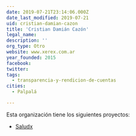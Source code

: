```yaml
---
date: 2019-07-21T23:14:06.000Z
date_last_modified: 2019-07-21
uid: cristian-damian-cazon
title: 'Cristian Damián Cazón'
legal_name: 
description: ''
org_type: Otro
website: www.xerex.com.ar
year_founded: 2015
facebook: 
twitter: 
tags:
  - transparencia-y-rendicion-de-cuentas
cities: 
  - Palpalá

---
```


Esta organización tiene los siguientes proyectos:

- [Saludx](/proyectos/saludx)
